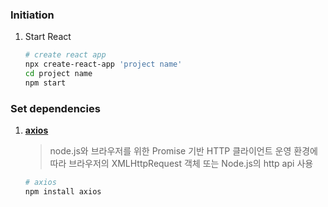 ### Initiation

1. Start React

    ```bash
    # create react app
    npx create-react-app 'project name'
    cd project name
    npm start
    ```

### Set dependencies

1. [**axios**](https://axios-http.com/kr/docs/intro)

    > node.js와 브라우저를 위한 Promise 기반 HTTP 클라이언트 
    > 운영 환경에 따라 브라우저의 XMLHttpRequest 객체 또는 Node.js의 http api 사용

    ```bash
    # axios
    npm install axios
    ```